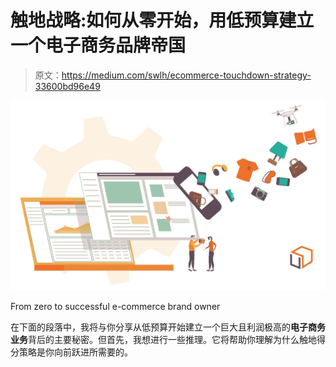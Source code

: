 # 触地战略:如何从零开始，用低预算建立一个电子商务品牌帝国

> 原文：<https://medium.com/swlh/ecommerce-touchdown-strategy-33600bd96e49>

![](img/122757bc5bb84d9ed7930b4ec2d9206b.png)

From zero to successful e-commerce brand owner

在下面的段落中，我将与你分享从低预算开始建立一个巨大且利润极高的**电子商务业务**背后的主要秘密。但首先，我想进行一些推理。它将帮助你理解为什么触地得分策略是你向前跃进所需要的。